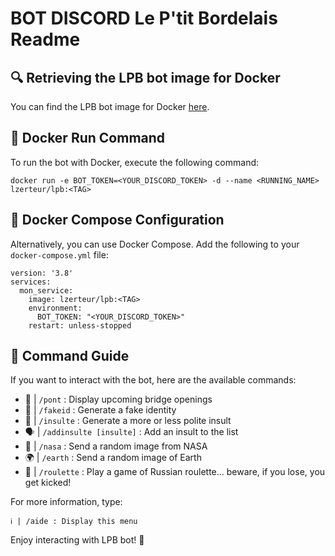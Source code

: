 # BOT DISCORD Le P'tit Bordelais Readme

## 🔍 Retrieving the LPB bot image for Docker
You can find the LPB bot image for Docker [here](https://hub.docker.com/r/lzerteur/lpb).

## 🐳 Docker Run Command
To run the bot with Docker, execute the following command:
```
docker run -e BOT_TOKEN=<YOUR_DISCORD_TOKEN> -d --name <RUNNING_NAME> lzerteur/lpb:<TAG>
```

## 🐳 Docker Compose Configuration
Alternatively, you can use Docker Compose. Add the following to your `docker-compose.yml` file:
```
version: '3.8'
services:
  mon_service:
    image: lzerteur/lpb:<TAG>
    environment:
      BOT_TOKEN: "<YOUR_DISCORD_TOKEN>"
    restart: unless-stopped
```

## 💬 Command Guide
If you want to interact with the bot, here are the available commands:

- 🌉 | `/pont` : Display upcoming bridge openings
- 👤 | `/fakeid` : Generate a fake identity
- 🤬 | `/insulte` : Generate a more or less polite insult
- 🗣️ | `/addinsulte [insulte]` : Add an insult to the list
- 🚀 | `/nasa` : Send a random image from NASA
- 🌍 | `/earth` : Send a random image of Earth
- 🔫 | `/roulette` : Play a game of Russian roulette... beware, if you lose, you get kicked!

For more information, type:
```
ℹ️ | /aide : Display this menu
```

Enjoy interacting with LPB bot! 🤖
